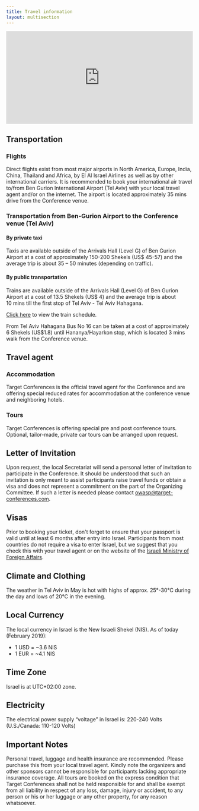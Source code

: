 ```yaml
---
title: Travel information
layout: multisection
---
```



<section class="map">
	<iframe src="https://www.google.com/maps/embed?pb=!1m18!1m12!1m3!1d13749342.72054698!2d14.955935301241617!3d32.71865586356415!2m3!1f0!2f0!3f0!3m2!1i1024!2i768!4f13.1!3m3!1m2!1s0x151d4ca6193b7c1f%3A0xc1fb72a2c0963f90!2sTel+Aviv-Yafo%2C+Israel!5e0!3m2!1sen!2sno!4v1507897025226" width="100%" height="250" frameborder="0" style="border:0" allowfullscreen></iframe>
</section>

<section markdown="1">

## Transportation

### Flights

Direct flights exist from most major airports in North America, Europe, India, China, Thailand and Africa, by El Al Israel Airlines as well as by other international carriers. It is recommended to book your international air travel to/from Ben Gurion International Airport (Tel Aviv) with your local travel agent and/or on the internet. 
The airport is located approximately 35 mins drive from the Conference venue.

### Transportation from Ben-Gurion Airport to the Conference venue (Tel Aviv)

#### By private taxi

Taxis are available outside of the Arrivals Hall (Level G) of Ben Gurion Airport at a cost of approximately 150-200 Shekels (US$ 45-57) and the average trip is about 35 – 50 minutes (depending on traffic).

#### By public transportation

Trains are available outside of the Arrivals Hall (Level G) of Ben Gurion Airport at a cost of 13.5 Shekels (US$ 4) and the average trip is about 10 mins till the first stop of Tel Aviv - Tel Aviv Hahagana.

[Click here](http://www1.rail.co.il/EN/Pages/Homepage.aspx) to view the train schedule.

From Tel Aviv Hahagana Bus No 16 can be taken at a cost of approximately 6 Shekels (US$1.8) until Hananya/Hayarkon stop, which is located 3 mins walk from the Conference venue.

## Travel agent

### Accommodation

Target Conferences is the official travel agent for the Conference and are offering special reduced rates for accommodation at the conference venue and neighboring hotels.

### Tours

Target Conferences is offering special pre and post conference tours. Optional, tailor-made, private car tours can be arranged upon request.


## Letter of Invitation

Upon request, the local Secretariat will send a personal letter of invitation to participate in the Conference. It should be understood that such an invitation is only meant to assist participants raise travel funds or obtain a visa and does not represent a commitment on the part of the Organizing Committee. If such a letter is needed please contact [owasp@target-conferences.com](mailto:owasp@target-conferences.com).

## Visas

Prior to booking your ticket, don't forget to ensure that your passport is valid until at least 6 months after entry into Israel. Participants from most countries do not require a visa to enter Israel, but we suggest that you check this with your travel agent or on the website of the [Israeli Ministry of Foreign Affairs](http://www.mfa.gov.il/mfa/consularservices/pages/visas.aspx).

## Climate and Clothing

The weather in Tel Aviv in May is hot with highs of approx. 25°-30°C during the day and lows of 20°C in the evening.

## Local Currency

The local currency in Israel is the New Israeli Shekel (NIS).
As of today (February 2019):

* 1 USD = ~3.6 NIS
* 1 EUR = ~4.1 NIS

## Time Zone

Israel is at UTC+02:00 zone.

## Electricity

The electrical power supply “voltage” in Israel is: 220-240 Volts (U.S./Canada: 110-120 Volts)

## Important Notes

Personal travel, luggage and health insurance are recommended. Please purchase this from your local travel agent. Kindly note the organizers and other sponsors cannot be responsible for participants lacking appropriate insurance coverage. All tours are booked on the express condition that Target Conferences shall not be held responsible for and shall be exempt from all liability in respect of any loss, damage, injury or accident, to any person or his or her luggage or any other property, for any reason whatsoever.


</section>
